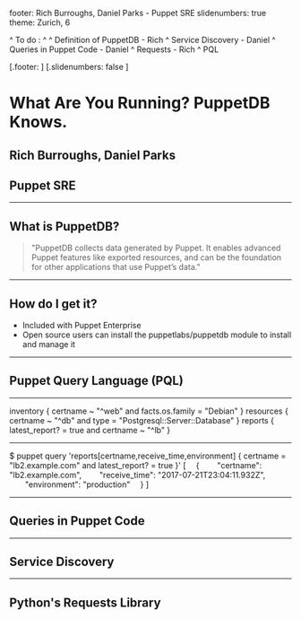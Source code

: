 footer: Rich Burroughs, Daniel Parks - Puppet SRE
slidenumbers: true
theme: Zurich, 6

^ To do :
^
^ Definition of PuppetDB - Rich
^ Service Discovery - Daniel
^ Queries in Puppet Code - Daniel
^ Requests - Rich
^ PQL

[.footer: ]
[.slidenumbers: false ]
# What Are You Running? PuppetDB Knows.

## Rich Burroughs, Daniel Parks
## Puppet SRE

---

## What is PuppetDB?
> "PuppetDB collects data generated by Puppet. It enables advanced Puppet features like exported resources, and can be the foundation for other applications that use Puppet’s data."

---

## How do I get it?
- Included with Puppet Enterprise
- Open source users can install the puppetlabs/puppetdb module to install and manage it

---

## Puppet Query Language (PQL)

---

inventory { certname ~ "^web" and facts.os.family = "Debian" }
resources { certname ~ "^db" and type = "Postgresql::Server::Database" }
reports { latest_report? = true and certname ~ "^lb" }

---

$ puppet query 'reports[certname,receive_time,environment] { certname = "lb2.example.com" and latest_report? = true }'
[
  {
    "certname": "lb2.example.com",
    "receive_time": "2017-07-21T23:04:11.932Z",
    "environment": "production"
  }
]

---

## Queries in Puppet Code

---

## Service Discovery

---

## Python's Requests Library

